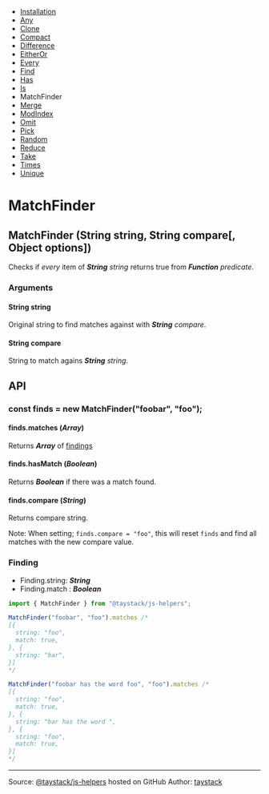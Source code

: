 - [Installation](./#installation)
- [Any](./Any.md#any)
- [Clone](./Clone.md#clone)
- [Compact](./Compact.md#compact)
- [Difference](./Difference.md#difference)
- [EitherOr](./EitherOr.md#eitheror)
- [Every](./Every.md#every)
- [Find](./Find.md#find)
- [Has](./Has.md#has)
- [Is](./Is.md#is)
- MatchFinder
- [Merge](./Merge.md#merge)
- [ModIndex](./ModIndex.md#modindex)
- [Omit](./Omit.md#omit)
- [Pick](./Pick.md#pick)
- [Random](./Random.md#random)
- [Reduce](./Reduce.md#reduce)
- [Take](./Take.md#take)
- [Times](./Times.md#times)
- [Unique](./Unique.md#unique)

# MatchFinder

## MatchFinder (String string, String compare[, Object options])

Checks if _every_ item of _***String*** string_ returns true from  _***Function*** predicate_.

### Arguments

#### String string

Original string to find matches against with _***String*** compare_.

#### String compare

String to match agains _***String*** string_.

## API

### const finds = new MatchFinder("foobar", "foo");

#### finds.matches (***Array***)

Returns ***Array*** of [findings](#finding)

#### finds.hasMatch (***Boolean***)

Returns ***Boolean*** if there was a match found.

#### finds.compare (***String***)

Returns compare string.

Note: When setting; `finds.compare = "foo"`, this will reset `finds` and find all matches with the new compare value.

### Finding

 - Finding.string: ***String***
 - Finding.match : ***Boolean***


```javascript
import { MatchFinder } from "@taystack/js-helpers";

MatchFinder("foobar", "foo").matches /*
[{
  string: "foo",
  match: true,
}, {
  string: "bar",
}]
*/

MatchFinder("foobar has the word foo", "foo").matches /*
[{
  string: "foo",
  match: true,
}, {
  string: "bar has the word ",
}, {
  string: "foo",
  match: true,
}]
*/
```

---
Source: [@taystack/js-helpers](https://github.com/taystack/js-helpers) hosted on GitHub
Author: [taystack](https://github.com/taystack)

